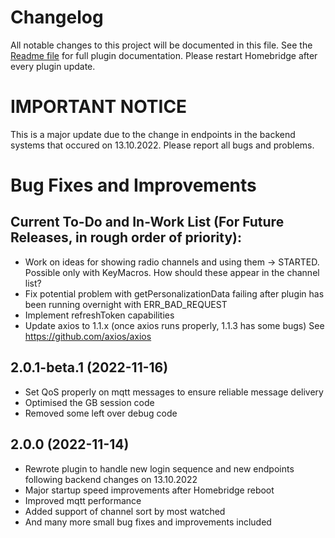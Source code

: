 # Changelog
All notable changes to this project will be documented in this file.
See the [Readme file](https://github.com/jsiegenthaler/homebridge-eosstb/blob/master/README.md) for full plugin documentation.
Please restart Homebridge after every plugin update.

# IMPORTANT NOTICE
This is a major update due to the change in endpoints in the backend systems that occured on 13.10.2022.
Please report all bugs and problems.


# Bug Fixes and Improvements

## Current To-Do and In-Work List (For Future Releases, in rough order of priority):
* Work on ideas for showing radio channels and using them -> STARTED. Possible only with KeyMacros. How should these appear in the channel list?
* Fix potential problem with getPersonalizationData failing after plugin has been running overnight with ERR_BAD_REQUEST
* Implement refreshToken capabilities
* Update axios to 1.1.x (once axios runs properly, 1.1.3 has some bugs) See https://github.com/axios/axios


## 2.0.1-beta.1 (2022-11-16)
* Set QoS properly on mqtt messages to ensure reliable message delivery
* Optimised the GB session code
* Removed some left over debug code


## 2.0.0 (2022-11-14)
* Rewrote plugin to handle new login sequence and new endpoints following backend changes on 13.10.2022
* Major startup speed improvements after Homebridge reboot
* Improved mqtt performance
* Added support of channel sort by most watched
* And many more small bug fixes and improvements included